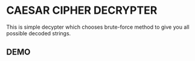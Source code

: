 # **CAESAR CIPHER DECRYPTER**

This is simple decypter which chooses brute-force method to give you all possible decoded strings.

## **DEMO**


